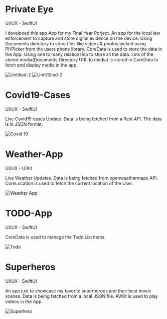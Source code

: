 # Private Eye

UI/UX - SwiftUI

I develpoed this app App for my Final Year Porject.
An app for the local law enforcement to capture and store digital evidence on the device.
Using Documents directory to store files like videos & photos picked using PHPicker from
the users phone library.
CoreData is used to store the data in the App. Using one to many relationship to store all
the data.
Link of the stored media(Documents Directory URL to media) is stored in CoreData to
fetch and display media in the app.

![Untitled-2](https://user-images.githubusercontent.com/50924430/124125273-552b6900-da71-11eb-9dcf-9d96b99d7a86.png)
![Untit12led-2](https://user-images.githubusercontent.com/50924430/124126939-14ccea80-da73-11eb-86ad-1414d1aeaa9b.png)


# Covid19-Cases

UI/UX - SwiftUI

Live Covid19 cases Update.
Data is being fetched from a Rest API. 
The data is in JSON format.

![Covid 19](https://user-images.githubusercontent.com/50924430/118238152-c3ae6a80-b4b5-11eb-96ac-338b06a48ff8.png)

# Weather-App

UI/UX - UIKit

Live Weather Updates.
Data is being fetched from openweathermaps API. 
CoreLocation is used to fetch the current location of the User.

![Weather App](https://user-images.githubusercontent.com/50924430/118238764-9b733b80-b4b6-11eb-9cb0-b2839aee6ffc.png)

# TODO-App

UI/UX - SwiftUI

CoreData is used to manage the Todo List items. 

![Todo](https://user-images.githubusercontent.com/50924430/118241910-53561800-b4ba-11eb-81d8-28336e0bf7a7.png)

# Superheros

UI/UX - SwiftUI

An app just to showcase my favorite superheroes and their best movie scenes. 
Data is being fetched from a local JSON file.
AVKit is used to play videos in the App.

![Superhero](https://user-images.githubusercontent.com/50924430/118241726-1b4ed500-b4ba-11eb-8dcc-63e4d622e328.png)

